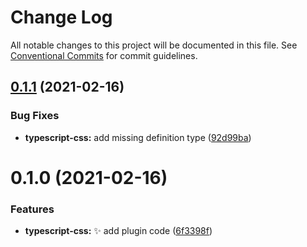 # Change Log

All notable changes to this project will be documented in this file.
See [Conventional Commits](https://conventionalcommits.org) for commit guidelines.

## [0.1.1](https://github.com/ezavile/postcss-plugins/compare/@postcss-plugins/typescript-css@0.1.0...@postcss-plugins/typescript-css@0.1.1) (2021-02-16)


### Bug Fixes

* **typescript-css:** add missing definition type ([92d99ba](https://github.com/ezavile/postcss-plugins/commit/92d99bad2c7c4519202b6aee3af0c36f4f61d65e))





# 0.1.0 (2021-02-16)


### Features

* **typescript-css:** :sparkles: add plugin code ([6f3398f](https://github.com/ezavile/postcss-plugins/commit/6f3398f1b5a1786993a358f4e8c5884cdfdbbb54))
